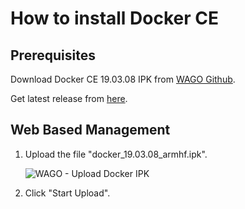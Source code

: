 # How to install Docker CE

## Prerequisites

Download Docker CE 19.03.08 IPK from [WAGO Github](https://github.com/WAGO/docker-ipk/releases/download/1.0.1/docker_19.03.08_armhf.ipk).  

Get latest release from [here](https://github.com/WAGO/docker-ipk/releases).

## Web Based Management

1. Upload the file "docker_19.03.08_armhf.ipk".

    ![WAGO - Upload Docker IPK](https://github.com/ADeepTech/WAGO-PFC-Tutorials/raw/master/assets/images/upload-docker-ipk.png "Upload Docker IPK")

2. Click "Start Upload".  
